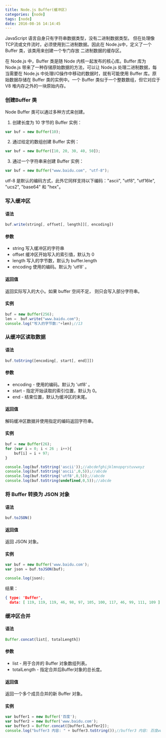 ```yaml
---
title: Node.js Buffer(缓冲区)
categories: [node]
tags: [node]
date: 2016-08-16 14:14:45
---
```

JavaScript 语言自身只有字符串数据类型，没有二进制数据类型。
但在处理像TCP流或文件流时，必须使用到二进制数据。因此在 Node.js中，定义了一个 Buffer 类，该类用来创建一个专门存放
二进制数据的缓存区。
<!-- more -->
在 Node.js 中，Buffer 类是随 Node 内核一起发布的核心库。Buffer 库为 Node.js 带来了一种存储原始数据的方法，可以让 
Node.js 处理二进制数据，每当需要在 Node.js 中处理I/O操作中移动的数据时，就有可能使用 Buffer 库。原始数据存储在 Buffer
类的实例中。一个 Buffer 类似于一个整数数组，但它对应于 V8 堆内存之外的一块原始内存。

### 创建Buffer 类
Node Buffer 类可以通过多种方式来创建。
1. 创建长度为 10 字节的 Buffer 实例：
```js
var buf = new Buffer(10);
```
2. 通过给定的数组创建 Buffer 实例：
```js
var buf = new Buffer([10, 20, 30, 40, 50]);
```
3. 通过一个字符串来创建 Buffer 实例：
```js
var buf = new Buffer("www.baidu.com", "utf-8");
```

utf-8 是默认的编码方式，此外它同样支持以下编码："ascii", "utf8", "utf16le", "ucs2", "base64" 和 "hex"。

### 写入缓冲区
#### 语法
```js
buf.write(string[, offset[, length]][, encoding])
```
#### 参数
- string 写入缓冲区的字符串
- offset 缓冲区开始写入的索引值，默认为 0 
- length 写入的字节数，默认为 buffer.length
- encoding 使用的编码。默认为 'utf8' 。

#### 返回值
返回实际写入的大小。如果 buffer 空间不足， 则只会写入部分字符串。

#### 实例
```js
buf = new Buffer(256);
len =  buf.write("www.baidu.com");
console.log("写入的字节数:"+len);//13
```

### 从缓冲区读取数据
#### 语法
```js
buf.toString([encoding[, start[, end]]])
```
#### 参数
- encoding - 使用的编码。默认为 'utf8' 。
- start - 指定开始读取的索引位置，默认为 0。
- end - 结束位置，默认为缓冲区的末尾。
#### 返回值
解码缓冲区数据并使用指定的编码返回字符串。
#### 实例
```js
buf = new Buffer(26);
for (var i = 0; i < 26 ; i++){
    buf[i] = i + 97;
}

console.log(buf.toString('ascii'));//abcdefghijklmnopqrstuvwxyz
console.log(buf.toString('ascii',0,5));//abcde
console.log(buf.toString('utf8',0,5));//abcde
console.log(buf.toString(undefined,0,5));//abcde
```
### 将 Buffer 转换为 JSON 对象
#### 语法
```js
buf.toJSON()
```
#### 返回值
返回 JSON 对象。
#### 实例
```js
var buf = new Buffer('www.baidu.com');
var json = buf.toJSON(buf);

console.log(json);
```
结果：
```json
{ type: 'Buffer',
  data: [ 119, 119, 119, 46, 98, 97, 105, 100, 117, 46, 99, 111, 109 ] }
```
### 缓冲区合并
#### 语法
```js
Buffer.concat(list[, totalLength])
```
#### 参数
- list - 用于合并的 Buffer 对象数组列表。
- totalLength - 指定合并后Buffer对象的总长度。
#### 返回值
返回一个多个成员合并的新 Buffer 对象。
#### 实例
```js
var buffer1 = new Buffer('百度');
var buffer2 = new Buffer('www.baidu.com');
var buffer3 = Buffer.concat([buffer1,buffer2]);
console.log("buffer3 内容: " + buffer3.toString());//buffer3 内容: 百度www.baidu.com
```


